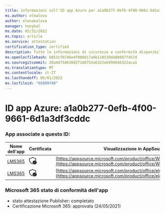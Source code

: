 ```yaml
---
title: informazioni sull'ID app Azure per a1a0b277-0efb-4f00-9661-6d1a3df3cddc
ms.author: elmalova
author: elenamalova
manager: tonybal
ms.date: 05/31/2022
ms.topic: article
ms.service: attestation
certification_type: certified
description: Tutte le informazioni di sicurezza e conformità disponibili per a1a0b277-0efb-4f00-9661-6d1a3df3cddc.
ms.openlocfilehash: b853cf0746e4f088817a9b110539da08087f457d
ms.sourcegitcommit: 29a4475d630d2f1d0755a6322eb994646322aca1
ms.translationtype: MT
ms.contentlocale: it-IT
ms.lasthandoff: 06/01/2022
ms.locfileid: "65809740"
---
```

# <a name="azure-app-id-a1a0b277-0efb-4f00-9661-6d1a3df3cddc"></a>ID app Azure: a1a0b277-0efb-4f00-9661-6d1a3df3cddc


### <a name="apps-associated-with-this-id"></a>App associate a questo ID:
| **Nome dell'app** | **Certificata** | **Visualizzazione in AppSource** |
|--------------|---------------|-----------------------|
| [LMS365](../forward/WA104381467.md) | <img alt="Certified application badge" src="../media/certified-badge.png" height="25" width="25" /> | [https://appsource.microsoft.com/product/office/WA104381467](https://appsource.microsoft.com/product/office/WA104381467) |
| [LMS365](../forward/elearningforce.lms365_spfx.md) | <img alt="Certified application badge" src="../media/certified-badge.png" height="25" width="25" /> | [https://appsource.microsoft.com/product/office/elearningforce.lms365_spfx](https://appsource.microsoft.com/product/office/elearningforce.lms365_spfx) |

### <a name="microsoft-365-app-compliance-status"></a>Microsoft 365 stato di conformità dell'app
- stato attestazione Publisher: completato
- Certificazione Microsoft 365: approvata (24/05/2021)
